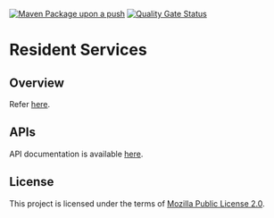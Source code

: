 
[![Maven Package upon a push](https://github.com/mosip/resident-services/actions/workflows/push_trigger.yml/badge.svg?branch=release-1.2.0.1)](https://github.com/mosip/resident-services/actions/workflows/push_trigger.yml)
[![Quality Gate Status](https://sonarcloud.io/api/project_badges/measure?project=mosip_resident-services&id=mosip_resident-services&branch=release-1.2.0.1&metric=alert_status)](https://sonarcloud.io/dashboard?id=mosip_resident-services&branch=release-1.2.0.1)

# Resident Services

## Overview
Refer [here](https://docs.mosip.io/1.2.0/modules/resident-services).

## APIs
API documentation is available [here](https://docs.mosip.io/1.2.0/api).

## License
This project is licensed under the terms of [Mozilla Public License 2.0](LICENSE).


